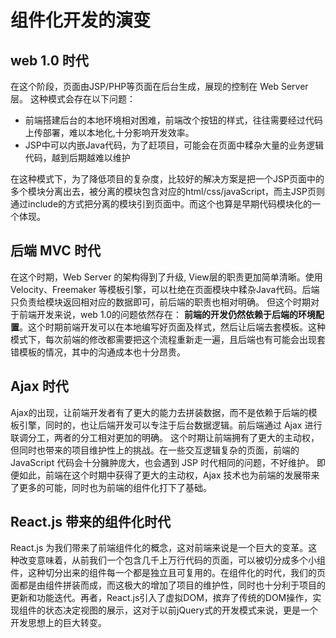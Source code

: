# 组件化开发的演变

## web 1.0 时代

在这个阶段，页面由JSP/PHP等页面在后台生成，展现的控制在 Web Server 层。
这种模式会存在以下问题：

- 前端搭建后台的本地环境相对困难，前端改个按钮的样式，往往需要经过代码上传部署，难以本地化,十分影响开发效率。
- JSP中可以内嵌Java代码，为了赶项目，可能会在页面中糅杂大量的业务逻辑代码，越到后期越难以维护

在这种模式下，为了降低项目的复杂度，比较好的解决方案是把一个JSP页面中的多个模块分离出去，被分离的模块包含对应的html/css/javaScript，而主JSP页则通过include的方式把分离的模块引到页面中。而这个也算是早期代码模块化的一个体现。

## 后端 MVC 时代

在这个时期，Web Server 的架构得到了升级, View层的职责更加简单清晰。使用 Velocity、Freemaker 等模板引擎，可以杜绝在页面模块中糅杂Java代码。后端只负责给模块返回相对应的数据即可，前后端的职责也相对明确。
但这个时期对于前端开发来说，web 1.0的问题依然存在：
**前端的开发仍然依赖于后端的环境配置**。这个时期前端开发可以在本地编写好页面及样式，然后让后端去套模板。这种模式下，每次前端的修改都需要把这个流程重新走一遍，且后端也有可能会出现套错模板的情况，其中的沟通成本也十分昂贵。

## Ajax 时代

Ajax的出现，让前端开发者有了更大的能力去拼装数据，而不是依赖于后端的模板引擎，同时的，也让后端开发可以专注于后台数据逻辑。前后端通过 Ajax 进行联调分工，两者的分工相对更加的明确。
这个时期让前端拥有了更大的主动权，但同时也带来的项目维护性上的挑战。在一些交互逻辑复杂的页面，前端的 JavaScript 代码会十分臃肿庞大，也会遇到 JSP 时代相同的问题，不好维护。
即便如此，前端在这个时期中获得了更大的主动权，Ajax 技术也为前端的发展带来了更多的可能，同时也为前端的组件化打下了基础。

## React.js 带来的组件化时代

React.js 为我们带来了前端组件化的概念，这对前端来说是一个巨大的变革。这种改变意味着，从前我们一个包含几千上万行代码的页面，可以被切分成多个小组件，这种切分出来的组件每一个都是独立且可复用的。在组件化的时代，我们的页面都是由组件拼装而成，而这极大的增加了项目的维护性，同时也十分利于项目的更新和功能迭代。再者，React.js引入了虚拟DOM，摈弃了传统的DOM操作，实现组件的状态决定视图的展示，这对于以前jQuery式的开发模式来说，更是一个开发思想上的巨大转变。